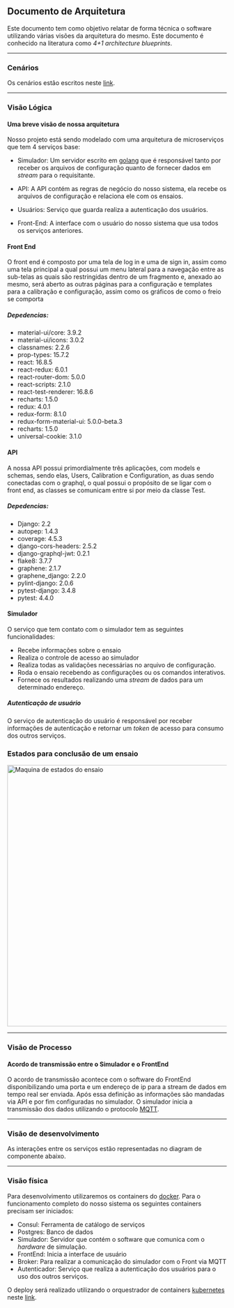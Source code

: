 ## Documento de Arquitetura

Este documento tem como objetivo relatar de forma técnica o software utilizando várias visões da arquitetura do mesmo. Este documento é conhecido na literatura como *4+1 architecture blueprints*.

___
### Cenários

Os cenários estão escritos neste [link]({filename}cenarios.md).

___
### Visão Lógica

#### Uma breve visão de nossa arquitetura

Nosso projeto está sendo modelado com uma arquitetura de microserviços que tem 4 serviços base:

* Simulador: Um servidor escrito em [golang](https://golang.org/) que é responsável tanto por receber os arquivos de configuração quanto de fornecer dados em *stream* para o requisitante.

* API: A API contém as regras de negócio do nosso sistema, ela recebe os arquivos de configuração e relaciona ele com os ensaios.

* Usuários: Serviço que guarda realiza a autenticação dos usuários.

* Front-End: A interface com o usuário do nosso sistema que usa todos os serviços anteriores.

#### Front End

O front end é composto por uma tela de log in e uma de sign in, assim como uma tela principal a qual possui um menu lateral para a navegação entre as sub-telas as quais são restringidas dentro de um fragmento e, anexado ao mesmo, será aberto as outras páginas para a configuração e templates para a calibração e configuração, assim como os gráficos de como o freio se comporta

##### Depedencias:

* material-ui/core: 3.9.2
* material-ui/icons: 3.0.2
* classnames: 2.2.6
* prop-types: 15.7.2
* react: 16.8.5
* react-redux: 6.0.1
* react-router-dom: 5.0.0
* react-scripts: 2.1.0
* react-test-renderer: 16.8.6
* recharts: 1.5.0
* redux: 4.0.1
* redux-form: 8.1.0
* redux-form-material-ui: 5.0.0-beta.3
* recharts: 1.5.0
* universal-cookie: 3.1.0

#### API

A nossa API possui primordialmente três aplicações, com models e schemas, sendo elas, Users, Calibration e Configuration, as duas sendo conectadas com o graphql, o qual possui o propósito de se ligar com o front end, as classes se comunicam entre si por meio da classe Test.

##### Depedencias:

* Django: 2.2
* autopep: 1.4.3
* coverage: 4.5.3
* django-cors-headers: 2.5.2
* django-graphql-jwt: 0.2.1
* flake8: 3.7.7
* graphene: 2.1.7
* graphene_django: 2.2.0
* pylint-django: 2.0.6
* pytest-django: 3.4.8
* pytest: 4.4.0

#### Simulador

O serviço que tem contato com o simulador tem as seguintes funcionalidades:

* Recebe informações sobre o ensaio
* Realiza o controle de acesso ao simulador
* Realiza todas as validações necessárias no arquivo de configuração.
* Roda o ensaio recebendo as configurações ou os comandos interativos.
* Fornece os resultados realizando uma *stream* de dados para um determinado endereço.

##### Autenticação de usuário

O serviço de autenticação do usuário é responsável por receber informações de autenticação e retornar um *token* de acesso para consumo dos outros serviços.

### Estados para conclusão de um ensaio

<img src="http://drive.google.com/uc?export=view&id=1sCPWQEpLcBNL3KDG5gW8ZfsQmzK--cL6" alt="Maquina de estados do ensaio" width="600">

____
### Visão de Processo

#### Acordo de transmissão entre o Simulador e o FrontEnd

O acordo de transmissão acontece com o software do FrontEnd disponibilizando uma porta e um endereço de ip para a stream de dados em tempo real ser enviada. Após essa definição as informações são mandadas via API e por fim configuradas no simulador. O simulador inicia a transmissão dos dados utilizando o protocolo [MQTT](https://mqtt.org/).

___
### Visão de desenvolvimento

As interações entre os serviços estão representadas no diagram de componente abaixo.

___

### Visão física

Para desenvolvimento utilizaremos os containers do [docker](https://www.docker.com/). Para o funcionamento completo do nosso sistema os seguintes containers precisam ser iniciados:
* Consul: Ferramenta de catálogo de serviços
* Postgres: Banco de dados
* Simulador: Servidor que contém o software que comunica com o *hardware* de simulação.
* FrontEnd: Inicia a interface de usuário
* Broker: Para realizar a comunicação do simulador com o Front via MQTT
* Autenticador: Serviço que realiza a autenticação dos usuários para o uso dos outros serviços.

O deploy será realizado utilizando o orquestrador de containers [kubernetes](https://kubernetes.io/) neste [link]().
